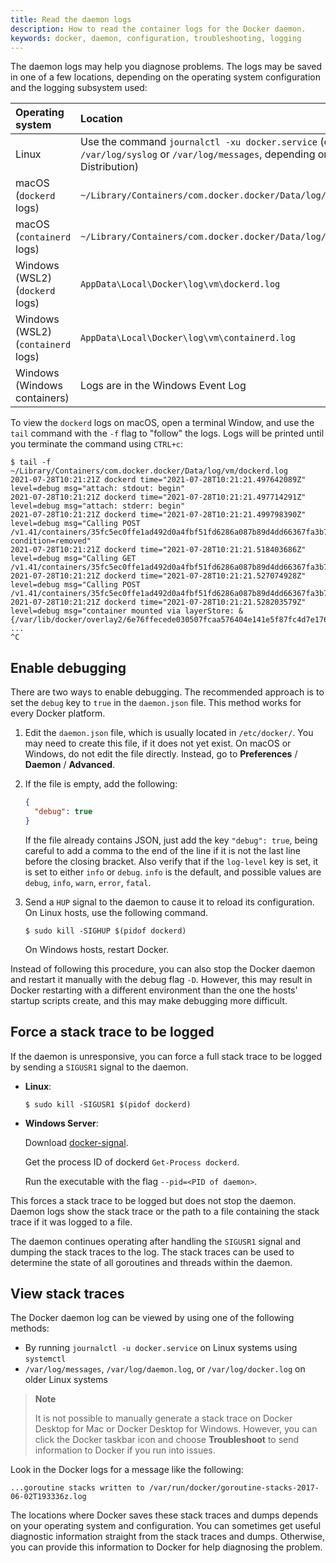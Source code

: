 ```yaml
---
title: Read the daemon logs
description: How to read the container logs for the Docker daemon.
keywords: docker, daemon, configuration, troubleshooting, logging
---
```


The daemon logs may help you diagnose problems. The logs may be saved in one of
a few locations, depending on the operating system configuration and the logging
subsystem used:

| Operating system                   | Location                                                                                                                                 |
| :--------------------------------- | :--------------------------------------------------------------------------------------------------------------------------------------- |
| Linux                              | Use the command `journalctl -xu docker.service` (or read `/var/log/syslog` or `/var/log/messages`, depending on your Linux Distribution) |
| macOS (`dockerd` logs)             | `~/Library/Containers/com.docker.docker/Data/log/vm/dockerd.log`                                                                         |
| macOS (`containerd` logs)          | `~/Library/Containers/com.docker.docker/Data/log/vm/containerd.log`                                                                      |
| Windows (WSL2) (`dockerd` logs)    | `AppData\Local\Docker\log\vm\dockerd.log`                                                                                                |
| Windows (WSL2) (`containerd` logs) | `AppData\Local\Docker\log\vm\containerd.log`                                                                                             |
| Windows (Windows containers)       | Logs are in the Windows Event Log                                                                                                        |

To view the `dockerd` logs on macOS, open a terminal Window, and use the `tail`
command with the `-f` flag to "follow" the logs. Logs will be printed until you
terminate the command using `CTRL+c`:

```console
$ tail -f ~/Library/Containers/com.docker.docker/Data/log/vm/dockerd.log
2021-07-28T10:21:21Z dockerd time="2021-07-28T10:21:21.497642089Z" level=debug msg="attach: stdout: begin"
2021-07-28T10:21:21Z dockerd time="2021-07-28T10:21:21.497714291Z" level=debug msg="attach: stderr: begin"
2021-07-28T10:21:21Z dockerd time="2021-07-28T10:21:21.499798390Z" level=debug msg="Calling POST /v1.41/containers/35fc5ec0ffe1ad492d0a4fbf51fd6286a087b89d4dd66367fa3b7aec70b46a40/wait?condition=removed"
2021-07-28T10:21:21Z dockerd time="2021-07-28T10:21:21.518403686Z" level=debug msg="Calling GET /v1.41/containers/35fc5ec0ffe1ad492d0a4fbf51fd6286a087b89d4dd66367fa3b7aec70b46a40/json"
2021-07-28T10:21:21Z dockerd time="2021-07-28T10:21:21.527074928Z" level=debug msg="Calling POST /v1.41/containers/35fc5ec0ffe1ad492d0a4fbf51fd6286a087b89d4dd66367fa3b7aec70b46a40/start"
2021-07-28T10:21:21Z dockerd time="2021-07-28T10:21:21.528203579Z" level=debug msg="container mounted via layerStore: &{/var/lib/docker/overlay2/6e76ffecede030507fcaa576404e141e5f87fc4d7e1760e9ce5b52acb24
...
^C
```

## Enable debugging

There are two ways to enable debugging. The recommended approach is to set the
`debug` key to `true` in the `daemon.json` file. This method works for every
Docker platform.

1.  Edit the `daemon.json` file, which is usually located in `/etc/docker/`. You
    may need to create this file, if it does not yet exist. On macOS or Windows,
    do not edit the file directly. Instead, go to **Preferences** / **Daemon** /
    **Advanced**.

2.  If the file is empty, add the following:

    ```json
    {
      "debug": true
    }
    ```

    If the file already contains JSON, just add the key `"debug": true`, being
    careful to add a comma to the end of the line if it is not the last line
    before the closing bracket. Also verify that if the `log-level` key is set,
    it is set to either `info` or `debug`. `info` is the default, and possible
    values are `debug`, `info`, `warn`, `error`, `fatal`.

3.  Send a `HUP` signal to the daemon to cause it to reload its configuration.
    On Linux hosts, use the following command.

    ```console
    $ sudo kill -SIGHUP $(pidof dockerd)
    ```

    On Windows hosts, restart Docker.

Instead of following this procedure, you can also stop the Docker daemon and
restart it manually with the debug flag `-D`. However, this may result in Docker
restarting with a different environment than the one the hosts' startup scripts
create, and this may make debugging more difficult.

## Force a stack trace to be logged

If the daemon is unresponsive, you can force a full stack trace to be logged by
sending a `SIGUSR1` signal to the daemon.

- **Linux**:

  ```console
  $ sudo kill -SIGUSR1 $(pidof dockerd)
  ```

- **Windows Server**:

  Download [docker-signal](https://github.com/moby/docker-signal).

  Get the process ID of dockerd `Get-Process dockerd`.

  Run the executable with the flag `--pid=<PID of daemon>`.

This forces a stack trace to be logged but does not stop the daemon. Daemon logs
show the stack trace or the path to a file containing the stack trace if it was
logged to a file.

The daemon continues operating after handling the `SIGUSR1` signal and dumping
the stack traces to the log. The stack traces can be used to determine the state
of all goroutines and threads within the daemon.

## View stack traces

The Docker daemon log can be viewed by using one of the following methods:

- By running `journalctl -u docker.service` on Linux systems using `systemctl`
- `/var/log/messages`, `/var/log/daemon.log`, or `/var/log/docker.log` on older
  Linux systems

> **Note**
>
> It is not possible to manually generate a stack trace on Docker Desktop for
> Mac or Docker Desktop for Windows. However, you can click the Docker taskbar
> icon and choose **Troubleshoot** to send information to Docker if you run into
> issues.

Look in the Docker logs for a message like the following:

```none
...goroutine stacks written to /var/run/docker/goroutine-stacks-2017-06-02T193336z.log
```

The locations where Docker saves these stack traces and dumps depends on your
operating system and configuration. You can sometimes get useful diagnostic
information straight from the stack traces and dumps. Otherwise, you can provide
this information to Docker for help diagnosing the problem.
